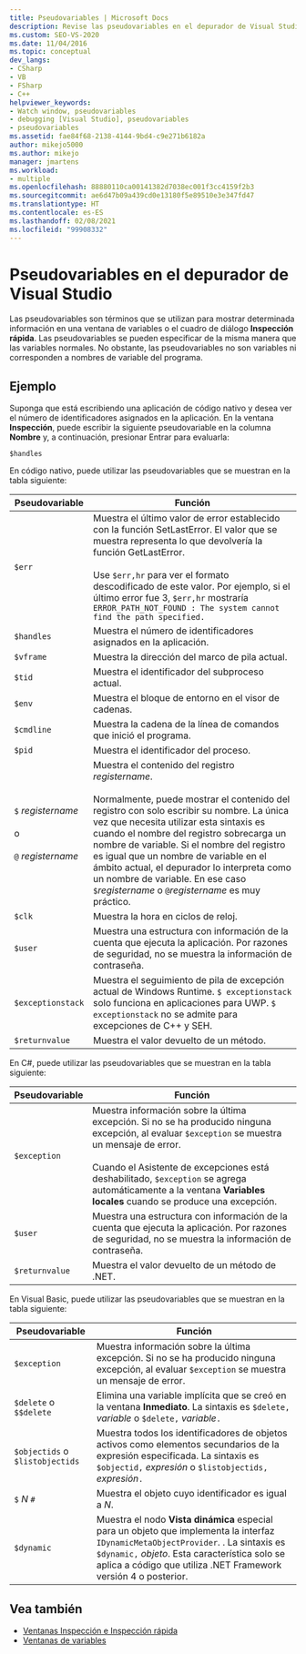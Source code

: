 ```yaml
---
title: Pseudovariables | Microsoft Docs
description: Revise las pseudovariables en el depurador de Visual Studio. Las pseudovariables son términos que se utilizan para mostrar determinados datos en una ventana de variable o en el cuadro de diálogo Inspección rápida.
ms.custom: SEO-VS-2020
ms.date: 11/04/2016
ms.topic: conceptual
dev_langs:
- CSharp
- VB
- FSharp
- C++
helpviewer_keywords:
- Watch window, pseudovariables
- debugging [Visual Studio], pseudovariables
- pseudovariables
ms.assetid: fae84f68-2138-4144-9bd4-c9e271b6182a
author: mikejo5000
ms.author: mikejo
manager: jmartens
ms.workload:
- multiple
ms.openlocfilehash: 88880110ca00141382d7038ec001f3cc4159f2b3
ms.sourcegitcommit: ae6d47b09a439cd0e13180f5e89510e3e347fd47
ms.translationtype: HT
ms.contentlocale: es-ES
ms.lasthandoff: 02/08/2021
ms.locfileid: "99908332"
---
```

# <a name="pseudovariables-in-the-visual-studio-debugger"></a>Pseudovariables en el depurador de Visual Studio
Las pseudovariables son términos que se utilizan para mostrar determinada información en una ventana de variables o el cuadro de diálogo **Inspección rápida**. Las pseudovariables se pueden especificar de la misma manera que las variables normales. No obstante, las pseudovariables no son variables ni corresponden a nombres de variable del programa.

## <a name="example"></a>Ejemplo
 Suponga que está escribiendo una aplicación de código nativo y desea ver el número de identificadores asignados en la aplicación. En la ventana **Inspección**, puede escribir la siguiente pseudovariable en la columna **Nombre** y, a continuación, presionar Entrar para evaluarla:

`$handles`

 En código nativo, puede utilizar las pseudovariables que se muestran en la tabla siguiente:

|Pseudovariable|Función|
|--------------------|--------------|
|`$err`|Muestra el último valor de error establecido con la función SetLastError. El valor que se muestra representa lo que devolvería la función GetLastError.<br /><br /> Use `$err,hr` para ver el formato descodificado de este valor. Por ejemplo, si el último error fue 3, `$err,hr` mostraría `ERROR_PATH_NOT_FOUND : The system cannot find the path specified.`|
|`$handles`|Muestra el número de identificadores asignados en la aplicación.|
|`$vframe`|Muestra la dirección del marco de pila actual.|
|`$tid`|Muestra el identificador del subproceso actual.|
|`$env`|Muestra el bloque de entorno en el visor de cadenas.|
|`$cmdline`|Muestra la cadena de la línea de comandos que inició el programa.|
|`$pid`|Muestra el identificador del proceso.|
|`$` *registername*<br /><br /> o<br /><br /> `@` *registername*|Muestra el contenido del registro *registername*.<br /><br /> Normalmente, puede mostrar el contenido del registro con solo escribir su nombre. La única vez que necesita utilizar esta sintaxis es cuando el nombre del registro sobrecarga un nombre de variable. Si el nombre del registro es igual que un nombre de variable en el ámbito actual, el depurador lo interpreta como un nombre de variable. En ese caso `$`*registername* o `@`*registername* es muy práctico.|
|`$clk`|Muestra la hora en ciclos de reloj.|
|`$user`|Muestra una estructura con información de la cuenta que ejecuta la aplicación. Por razones de seguridad, no se muestra la información de contraseña.|
|`$exceptionstack`|Muestra el seguimiento de pila de excepción actual de Windows Runtime. `$ exceptionstack` solo funciona en aplicaciones para UWP. `$ exceptionstack` no se admite para excepciones de C++ y SEH.|
|`$returnvalue`|Muestra el valor devuelto de un método.|

 En C#, puede utilizar las pseudovariables que se muestran en la tabla siguiente:

|Pseudovariable|Función|
|--------------------|--------------|
|`$exception`|Muestra información sobre la última excepción. Si no se ha producido ninguna excepción, al evaluar `$exception` se muestra un mensaje de error.<br /><br /> Cuando el Asistente de excepciones está deshabilitado, `$exception` se agrega automáticamente a la ventana **Variables locales** cuando se produce una excepción.|
|`$user`|Muestra una estructura con información de la cuenta que ejecuta la aplicación. Por razones de seguridad, no se muestra la información de contraseña.|
|`$returnvalue`|Muestra el valor devuelto de un método de .NET.|

 En Visual Basic, puede utilizar las pseudovariables que se muestran en la tabla siguiente:

|Pseudovariable|Función|
|--------------------|--------------|
|`$exception`|Muestra información sobre la última excepción. Si no se ha producido ninguna excepción, al evaluar `$exception` se muestra un mensaje de error.|
|`$delete` o `$$delete`|Elimina una variable implícita que se creó en la ventana **Inmediato**. La sintaxis es `$delete,` *variable* o `$delete,` *variable*`.`|
|`$objectids` o `$listobjectids`|Muestra todos los identificadores de objetos activos como elementos secundarios de la expresión especificada. La sintaxis es `$objectid,` *expresión* o `$listobjectids,` *expresión*`.`|
|`$` *N* `#`|Muestra el objeto cuyo identificador es igual a *N*.|
|`$dynamic`|Muestra el nodo **Vista dinámica** especial para un objeto que implementa la interfaz `IDynamicMetaObjectProvider`. . La sintaxis es `$dynamic,` *objeto*. Esta característica solo se aplica a código que utiliza .NET Framework versión 4 o posterior.|

## <a name="see-also"></a>Vea también
- [Ventanas Inspección e Inspección rápida](../debugger/watch-and-quickwatch-windows.md)
- [Ventanas de variables](../debugger/debugger-windows.md)

